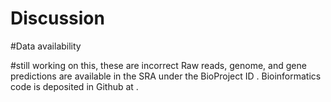 # Discussion


#Data availability

#still working on this, these are incorrect
Raw  reads, genome, and gene predictions are  available  in  the  SRA  under  the  BioProject  ID . Bioinformatics code is deposited in Github at .
